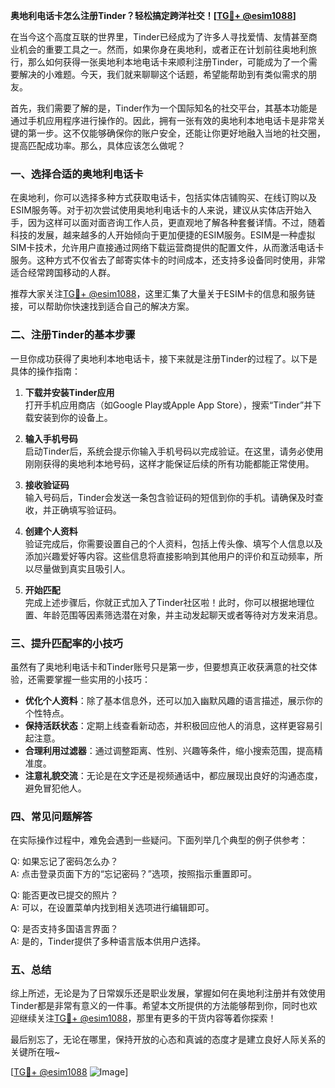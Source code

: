 **奥地利电话卡怎么注册Tinder？轻松搞定跨洋社交！[[TG💪+ @esim1088](https://t.me/s/esim1088)]**

在当今这个高度互联的世界里，Tinder已经成为了许多人寻找爱情、友情甚至商业机会的重要工具之一。然而，如果你身在奥地利，或者正在计划前往奥地利旅行，那么如何获得一张奥地利本地电话卡来顺利注册Tinder，可能成为了一个需要解决的小难题。今天，我们就来聊聊这个话题，希望能帮助到有类似需求的朋友。

首先，我们需要了解的是，Tinder作为一个国际知名的社交平台，其基本功能是通过手机应用程序进行操作的。因此，拥有一张有效的奥地利本地电话卡是非常关键的第一步。这不仅能够确保你的账户安全，还能让你更好地融入当地的社交圈，提高匹配成功率。那么，具体应该怎么做呢？

### 一、选择合适的奥地利电话卡

在奥地利，你可以选择多种方式获取电话卡，包括实体店铺购买、在线订购以及ESIM服务等。对于初次尝试使用奥地利电话卡的人来说，建议从实体店开始入手，因为这样可以面对面咨询工作人员，更直观地了解各种套餐详情。不过，随着科技的发展，越来越多的人开始倾向于更加便捷的ESIM服务。ESIM是一种虚拟SIM卡技术，允许用户直接通过网络下载运营商提供的配置文件，从而激活电话卡服务。这种方式不仅省去了邮寄实体卡的时间成本，还支持多设备同时使用，非常适合经常跨国移动的人群。

推荐大家关注[TG💪+ @esim1088](https://t.me/s/esim1088)，这里汇集了大量关于ESIM卡的信息和服务链接，可以帮助你快速找到适合自己的解决方案。

### 二、注册Tinder的基本步骤

一旦你成功获得了奥地利本地电话卡，接下来就是注册Tinder的过程了。以下是具体的操作指南：

1. **下载并安装Tinder应用**  
   打开手机应用商店（如Google Play或Apple App Store），搜索“Tinder”并下载安装到你的设备上。

2. **输入手机号码**  
   启动Tinder后，系统会提示你输入手机号码以完成验证。在这里，请务必使用刚刚获得的奥地利本地号码，这样才能保证后续的所有功能都能正常使用。

3. **接收验证码**  
   输入号码后，Tinder会发送一条包含验证码的短信到你的手机。请确保及时查收，并正确填写验证码。

4. **创建个人资料**  
   验证完成后，你需要设置自己的个人资料，包括上传头像、填写个人信息以及添加兴趣爱好等内容。这些信息将直接影响到其他用户的评价和互动频率，所以尽量做到真实且吸引人。

5. **开始匹配**  
   完成上述步骤后，你就正式加入了Tinder社区啦！此时，你可以根据地理位置、年龄范围等因素筛选潜在对象，并主动发起聊天或者等待对方发来消息。

### 三、提升匹配率的小技巧

虽然有了奥地利电话卡和Tinder账号只是第一步，但要想真正收获满意的社交体验，还需要掌握一些实用的小技巧：

- **优化个人资料**：除了基本信息外，还可以加入幽默风趣的语言描述，展示你的个性特点。
- **保持活跃状态**：定期上线查看新动态，并积极回应他人的消息，这样更容易引起注意。
- **合理利用过滤器**：通过调整距离、性别、兴趣等条件，缩小搜索范围，提高精准度。
- **注意礼貌交流**：无论是在文字还是视频通话中，都应展现出良好的沟通态度，避免冒犯他人。

### 四、常见问题解答

在实际操作过程中，难免会遇到一些疑问。下面列举几个典型的例子供参考：

Q: 如果忘记了密码怎么办？  
A: 点击登录页面下方的“忘记密码？”选项，按照指示重置即可。

Q: 能否更改已提交的照片？  
A: 可以，在设置菜单内找到相关选项进行编辑即可。

Q: 是否支持多国语言界面？  
A: 是的，Tinder提供了多种语言版本供用户选择。

### 五、总结

综上所述，无论是为了日常娱乐还是职业发展，掌握如何在奥地利注册并有效使用Tinder都是非常有意义的一件事。希望本文所提供的方法能够帮到你，同时也欢迎继续关注[TG💪+ @esim1088](https://t.me/s/esim1088)，那里有更多的干货内容等着你探索！

最后别忘了，无论在哪里，保持开放的心态和真诚的态度才是建立良好人际关系的关键所在哦~  

[[TG💪+ @esim1088](https://t.me/s/esim1088) ![Image](https://i.postimg.cc/4NQfJmqS/Snipaste-2025-05-13-00-14-12.png)]